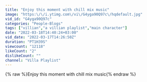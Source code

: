```yaml
---
title: "Enjoy this moment with chill mix music"
image: "https:\/\/i.ytimg.com\/vi\/G4yga90Q97c\/hqdefault.jpg"
vid_id: "G4yga90Q97c"
categories: "People-Blogs"
tags: ["villian","a villian playlist","main character"]
date: "2022-03-18T14:40:24+03:00"
vid_date: "2022-03-17T14:26:50Z"
duration: "PT1H39S"
viewcount: "12118"
likeCount: "2"
dislikeCount: ""
channel: "Villa Playlist"
---
```

{% raw %}Enjoy this moment with chill mix music{% endraw %}
